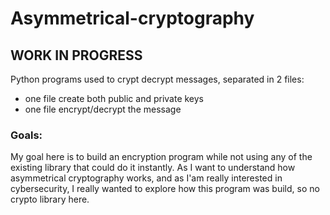 # Asymmetrical-cryptography
## WORK IN PROGRESS

Python programs used to crypt decrypt messages, separated in 2 files:
  + one file create both public and private keys
  + one file encrypt/decrypt the message
  
### Goals:

My goal here is to build an encryption program while not using any of the existing library that could do it instantly.
As I want to understand how asymmetrical cryptography works, and as I'am really interested in cybersecurity, I really wanted to explore how this program was build, so no crypto library here.

